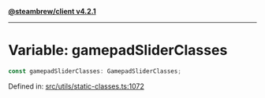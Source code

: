[**@steambrew/client v4.2.1**](../README.md)

***

# Variable: gamepadSliderClasses

```ts
const gamepadSliderClasses: GamepadSliderClasses;
```

Defined in: [src/utils/static-classes.ts:1072](https://github.com/shdwmtr/plugutil/blob/b52230e3bd417b9353d983856323dee8a90c4f70/client/src/utils/static-classes.ts#L1072)
